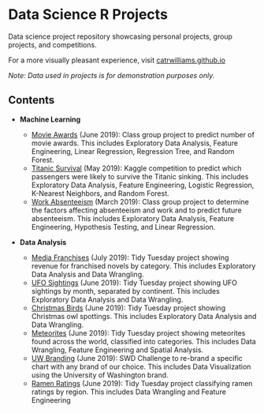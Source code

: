 # Data Science R Projects
Data science project repository showcasing personal projects, group projects, and competitions.

For a more visually pleasant experience, visit [catrwilliams.github.io](https://catrwilliams.github.io/)

*Note: Data used in projects is for demonstration purposes only.*

## Contents
- **Machine Learning**
  - [Movie Awards](Movie%20Awards.Rmd) (June 2019): Class group project to predict number of movie awards. This includes Exploratory Data Analysis, Feature Engineering, Linear Regression, Regression Tree, and Random Forest.
  - [Titanic Survival](Titanic.Rmd) (May 2019): Kaggle competition to predict which passengers were likely to survive the Titanic sinking. This includes Exploratory Data Analysis, Feature Engineering, Logistic Regression, K-Nearest Neighbors, and Random Forest.
  - [Work Absenteeism](Work%20Absenteeism.ipynb) (March 2019): Class group project to determine the factors affecting absenteeism and work and to predict future absenteeism. This includes Exploratory Data Analysis, Feature Engineering, Hypothesis Testing, and Linear Regression.

- **Data Analysis**
  - [Media Franchises](Media-Franchises.Rmd) (July 2019): Tidy Tuesday project showing revenue for franchised novels by category. This includes Exploratory Data Analysis and Data Wrangling.
  - [UFO Sightings](UFO_Sightings.Rmd) (June 2019): Tidy Tuesday project showing UFO sightings by month, separated by continent. This includes Exploratory Data Analysis and Data Wrangling.
  - [Christmas Birds](Christmas_Birds.Rmd) (June 2019): Tidy Tuesday project showing Christmas owl spottings. This includes Exploratory Data Analysis and Data Wrangling.
  - [Meteorites](Meteorites.Rmd) (June 2019): Tidy Tuesday project showing meteorites found across the world, classified into categories. This includes Data Wrangling, Feature Engineering and Spatial Analysis.
  - [UW Branding](Branding.Rmd) (June 2019): SWD Challenge to re-brand a specific chart with any brand of our choice. This includes Data Visualization using the University of Washington brand.
  - [Ramen Ratings](Ramen_Ratings.Rmd) (June 2019): Tidy Tuesday project classifying ramen ratings by region. This includes Data Wrangling and Feature Engineering
